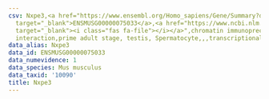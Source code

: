 ```yaml
---
csv: Nxpe3,<a href="https://www.ensembl.org/Homo_sapiens/Gene/Summary?db=core;g=ENSMUSG00000075033"
  target="_blank">ENSMUSG00000075033</a>,<a href="https://www.ncbi.nlm.nih.gov/pubmed/25450459"
  target="_blank"><i class="fas fa-file"></i></a>",chromatin immunoprecipitation assay,direct
  interaction,prime adult stage, testis, Spermatocyte,,,transcriptional regulation,
data_alias: Nxpe3
data_id: ENSMUSG00000075033
data_numevidence: 1
data_species: Mus musculus
data_taxid: '10090'
title: Nxpe3
---
```

